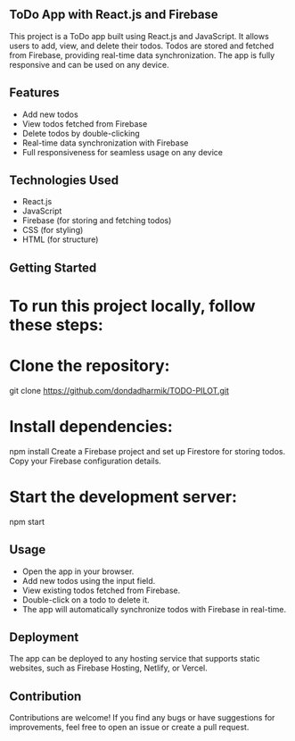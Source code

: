 ## ToDo App with React.js and Firebase
 This project is a ToDo app built using React.js and JavaScript. It allows users to add, view, and delete their todos. Todos are stored and fetched from Firebase, providing real-time data synchronization. The app 
 is fully responsive and can be used on any device.

## Features
* Add new todos
* View todos fetched from Firebase
* Delete todos by double-clicking
* Real-time data synchronization with Firebase
* Full responsiveness for seamless usage on any device

## Technologies Used
* React.js
* JavaScript
* Firebase (for storing and fetching todos)
* CSS (for styling)
* HTML (for structure)

## Getting Started
 # To run this project locally, follow these steps:

 # Clone the repository:
  git clone https://github.com/dondadharmik/TODO-PILOT.git

 # Install dependencies:
   npm install
   Create a Firebase project and set up Firestore for storing todos. Copy your Firebase configuration details.
 # Start the development server:
   npm start

## Usage
* Open the app in your browser.
* Add new todos using the input field.
* View existing todos fetched from Firebase.
* Double-click on a todo to delete it.
* The app will automatically synchronize todos with Firebase in real-time.

## Deployment
 The app can be deployed to any hosting service that supports static websites, such as Firebase Hosting, Netlify, or Vercel.
## Contribution
 Contributions are welcome! If you find any bugs or have suggestions for improvements, feel free to open an issue or create a pull request.
